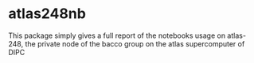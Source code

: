 # atlas248nb

This package simply gives a full report of the notebooks usage on atlas-248,
the private node of the bacco group on the atlas supercomputer of DIPC